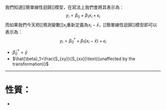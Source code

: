 我們知道[[簡單線性迴歸]]模型，在寫法上我們會將其表示為：
$$
y_i=\beta_0+\beta_1x_i+\epsilon_i
$$
而如果我們今天把[[預測變數]]$x_i$重新定義為$x_i-\bar{x}$，[[簡單線性迴歸]]模型即可以表示為：
$$
y_i=\beta_0^*+\beta_1(x_i-\bar{x})+\epsilon_i
$$
- $\hat{\beta}_0^*=\bar{y}$
- $\hat{\beta}_1=\frac{S_{xy}}{S_{xx}}\text{(unaffected by the transformation)}$
- - -
# 性質：

- 
